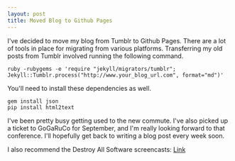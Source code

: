 ```yaml
---
layout: post
title: Moved Blog to Github Pages
---
```

I've decided to move my blog from Tumblr to Github Pages. There are a
lot of tools in place for migrating from various platforms.
Transferring my old posts from Tumblr involved running the following
command.

    ruby -rubygems -e 'require "jekyll/migrators/tumblr"; Jekyll::Tumblr.process("http://www.your_blog_url.com", format="md")'

You'll need to install these dependencies as well.

    gem install json
    pip install html2text

I've been pretty busy getting used to the new commute. I've also picked
up a ticket to GoGaRuCo for September, and I'm really looking forward to
that conference. I'll hopefully get back to writing a blog post every
week soon.

I also recommend the Destroy All Software screencasts:
[Link](https://www.destroyallsoftware.com/screencasts/catalog)
